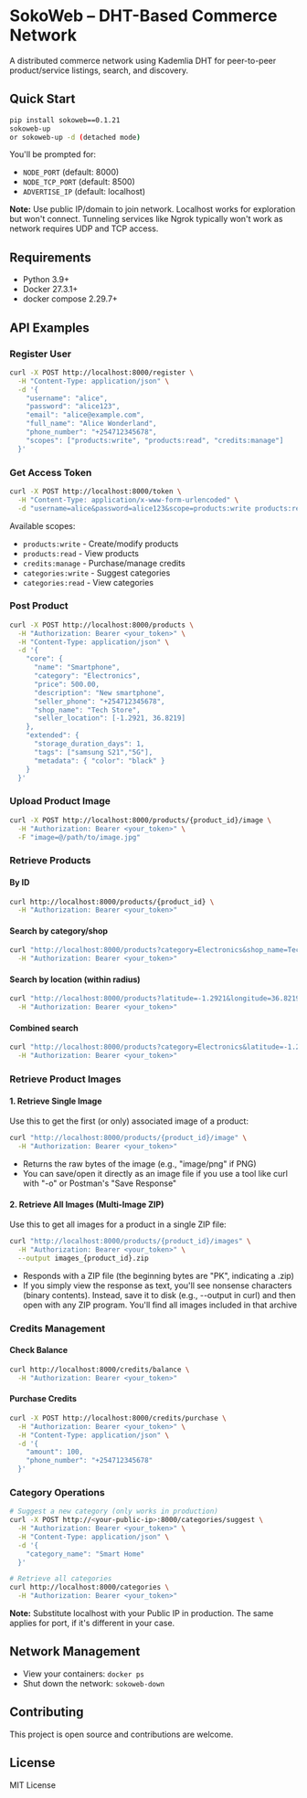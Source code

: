 # SokoWeb – DHT-Based Commerce Network

A distributed commerce network using Kademlia DHT for peer-to-peer product/service listings, search, and discovery.

## Quick Start

```bash
pip install sokoweb==0.1.21
sokoweb-up
or sokoweb-up -d (detached mode)
```

You'll be prompted for:
* `NODE_PORT` (default: 8000)
* `NODE_TCP_PORT` (default: 8500)
* `ADVERTISE_IP` (default: localhost)

**Note:** Use public IP/domain to join network. Localhost works for exploration but won't connect. Tunneling services like Ngrok typically won't work as network requires UDP and TCP access.

## Requirements

* Python 3.9+
* Docker 27.3.1+
* docker compose 2.29.7+

## API Examples

### Register User

```bash
curl -X POST http://localhost:8000/register \
  -H "Content-Type: application/json" \
  -d '{
    "username": "alice",
    "password": "alice123",
    "email": "alice@example.com",
    "full_name": "Alice Wonderland",
    "phone_number": "+254712345678",
    "scopes": ["products:write", "products:read", "credits:manage"]
  }'
```

### Get Access Token

```bash
curl -X POST http://localhost:8000/token \
  -H "Content-Type: application/x-www-form-urlencoded" \
  -d "username=alice&password=alice123&scope=products:write products:read credits:manage"
```

Available scopes:
* `products:write` - Create/modify products
* `products:read` - View products
* `credits:manage` - Purchase/manage credits
* `categories:write` - Suggest categories
* `categories:read` - View categories

### Post Product

```bash
curl -X POST http://localhost:8000/products \
  -H "Authorization: Bearer <your_token>" \
  -H "Content-Type: application/json" \
  -d '{
    "core": {
      "name": "Smartphone",
      "category": "Electronics",
      "price": 500.00,
      "description": "New smartphone",
      "seller_phone": "+254712345678",
      "shop_name": "Tech Store",
      "seller_location": [-1.2921, 36.8219]
    },
    "extended": {
      "storage_duration_days": 1,
      "tags": ["samsung S21","5G"],
      "metadata": { "color": "black" }
    }
  }'
```

### Upload Product Image

```bash
curl -X POST http://localhost:8000/products/{product_id}/image \
  -H "Authorization: Bearer <your_token>" \
  -F "image=@/path/to/image.jpg"
```

### Retrieve Products

#### By ID

```bash
curl http://localhost:8000/products/{product_id} \
  -H "Authorization: Bearer <your_token>"
```


#### Search by category/shop

```bash
curl "http://localhost:8000/products?category=Electronics&shop_name=Tech%20Store" \
  -H "Authorization: Bearer <your_token>"
```


#### Search by location (within radius)

```bash
curl "http://localhost:8000/products?latitude=-1.2921&longitude=36.8219&radius_km=10" \
  -H "Authorization: Bearer <your_token>"
```


#### Combined search

```bash
curl "http://localhost:8000/products?category=Electronics&latitude=-1.2921&longitude=36.8219&radius_km=5" \
  -H "Authorization: Bearer <your_token>"
```


### Retrieve Product Images

#### 1. Retrieve Single Image

Use this to get the first (or only) associated image of a product:

```bash
curl "http://localhost:8000/products/{product_id}/image" \
  -H "Authorization: Bearer <your_token>"
```

* Returns the raw bytes of the image (e.g., "image/png" if PNG)
* You can save/open it directly as an image file if you use a tool like curl with "-o" or Postman's "Save Response"

#### 2. Retrieve All Images (Multi-Image ZIP)

Use this to get all images for a product in a single ZIP file:

```bash
curl "http://localhost:8000/products/{product_id}/images" \
  -H "Authorization: Bearer <your_token>" \
  --output images_{product_id}.zip
```

* Responds with a ZIP file (the beginning bytes are "PK", indicating a .zip)
* If you simply view the response as text, you'll see nonsense characters (binary contents). Instead, save it to disk (e.g., --output in curl) and then open with any ZIP program. You'll find all images included in that archive

### Credits Management

#### Check Balance

```bash
curl http://localhost:8000/credits/balance \
  -H "Authorization: Bearer <your_token>"
```

#### Purchase Credits

```bash
curl -X POST http://localhost:8000/credits/purchase \
  -H "Authorization: Bearer <your_token>" \
  -H "Content-Type: application/json" \
  -d '{
    "amount": 100,
    "phone_number": "+254712345678"
  }'
```

### Category Operations

```bash
# Suggest a new category (only works in production)
curl -X POST http://<your-public-ip>:8000/categories/suggest \
  -H "Authorization: Bearer <your_token>" \
  -H "Content-Type: application/json" \
  -d '{
    "category_name": "Smart Home"
  }'

# Retrieve all categories
curl http://localhost:8000/categories \
  -H "Authorization: Bearer <your_token>"
```

**Note:** Substitute localhost with your Public IP in production. The same applies for port, if it's different in your case.

## Network Management

* View your containers: `docker ps`
* Shut down the network: `sokoweb-down`

## Contributing

This project is open source and contributions are welcome.

## License

MIT License